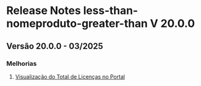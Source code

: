 # Release Notes less-than-nomeproduto-greater-than V 20.0.0

## **Versão 20.0.0 - 03/2025**


### **Melhorias**

1. [Visualização do Total de Licenças no Portal](documentation_pt.md)

